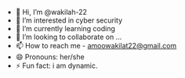 - 👋 Hi, I’m @wakilah-22
- 👀 I’m interested in cyber security 
- 🌱 I’m currently learning coding
- 💞️ I’m looking to collaborate on ...
- 📫 How to reach me - amoowakilat22@gmail.com
- 😄 Pronouns: her/she
- ⚡ Fun fact: i am dynamic.

<!---
wakilah-22/wakilah-22 is a ✨ special ✨ repository because its `README.md` (this file) appears on your GitHub profile.
You can click the Preview link to take a look at your changes.
--->
